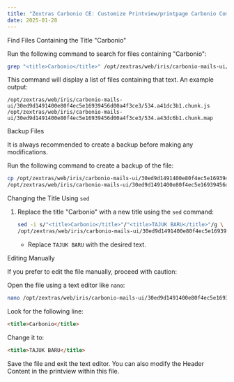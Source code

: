 ```yaml
---
title: "Zextras Carbonio CE: Customize Printview/printpage Carbonio Community Edition"
date: 2025-01-28
---
```


Find Files Containing the Title "Carbonio"

Run the following command to search for files containing "Carbonio":
   
   ```sh
   grep "<title>Carbonio</title>" /opt/zextras/web/iris/carbonio-mails-ui/* -rl
   ```

This command will display a list of files containing that text. An example output:
   
   ```log
   /opt/zextras/web/iris/carbonio-mails-ui/30ed9d1491400e80f4ec5e16939456d00a4f3ce3/534.a41dc3b1.chunk.js
   /opt/zextras/web/iris/carbonio-mails-ui/30ed9d1491400e80f4ec5e16939456d00a4f3ce3/534.a43dc6b1.chunk.map
   ```

Backup Files

It is always recommended to create a backup before making any modifications.

Run the following command to create a backup of the file:
   
   ```sh
   cp /opt/zextras/web/iris/carbonio-mails-ui/30ed9d1491400e80f4ec5e16939456d00a4f3ce3/534.a41dc3b1.chunk.js \
   /opt/zextras/web/iris/carbonio-mails-ui/30ed9d1491400e80f4ec5e16939456d00a4f3ce3/534.a41dc3b1.chunk.js.bak
   ```

Changing the Title Using `sed`

1. Replace the title "Carbonio" with a new title using the `sed` command:
   
   ```sh
   sed -i s/"<title>Carbonio</title>"/"<title>TAJUK BARU</title>"/g \
   /opt/zextras/web/iris/carbonio-mails-ui/30ed9d1491400e80f4ec5e16939456d00a4f3ce3/534.a41dc3b1.chunk.js
   ```

   - Replace `TAJUK BARU` with the desired text.

Editing Manually

If you prefer to edit the file manually, proceed with caution:

Open the file using a text editor like `nano`:
   
   ```sh
   nano /opt/zextras/web/iris/carbonio-mails-ui/30ed9d1491400e80f4ec5e16939456d00a4f3ce3/534.a41dc3b1.chunk.js
   ```

Look for the following line:
   
   ```html
   <title>Carbonio</title>
   ```

Change it to:
   
   ```html
   <title>TAJUK BARU</title>
   ```

Save the file and exit the text editor. You can also modify the Header Content in the printview within this file.
